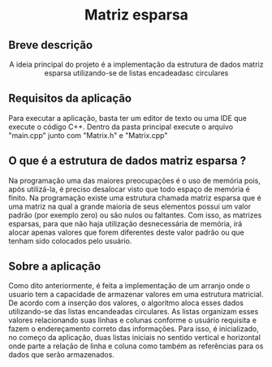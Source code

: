 <h1 align="center">Matriz esparsa</h1>


## Breve descrição 
<p align="center">A ideia principal do projeto é a implementação da estrutura de dados matriz esparsa utilizando-se de listas encadeadasc circulares</p>

## Requisitos da aplicação 
Para executar a aplicação, basta ter um editor de texto ou uma IDE que execute o código C++. Dentro da pasta principal execute o arquivo "main.cpp" junto com "Matrix.h" e "Matrix.cpp" 


## O que é a estrutura de dados matriz esparsa ? 
Na programação uma das maiores preocupações é o uso de memória pois, após utilizá-la, é preciso desalocar visto que todo espaço de memória é finito. Na programação existe uma estrutura chamada matriz esparsa que é uma matriz na qual a grande maioria de seus elementos possui um valor padrão (por exemplo zero) ou são nulos ou faltantes. Com isso, as matrizes esparsas, para que não haja utilização desnecessária de memória, irá alocar apenas valores que forem diferentes deste valor padrão ou que tenham sido colocados pelo usuário. 

## Sobre a aplicação
Como dito anteriormente, é feita a implementação de um arranjo onde o usuario tem a capacidade de armazenar valores em uma estrutura matricial. De acordo com a inserção dos valores, o algoritmo aloca esses dados utilizando-se das listas encandeadas circulares. As listas organizam esses valores relacionando suas linhas e colunas conforme o usuário requisita e fazem o endereçamento correto das informações. Para isso, é inicializado, no começo da aplicação, duas listas iniciais no sentido vertical e horizontal onde parte a relação de linha e coluna como também as referências para os dados que serão armazenados. 


